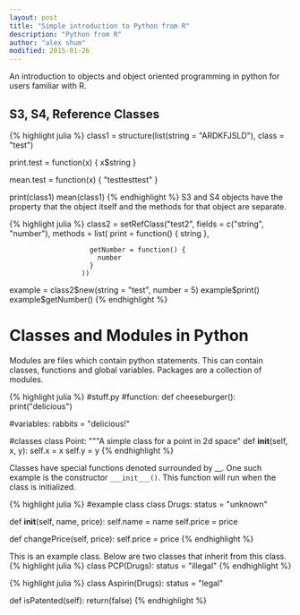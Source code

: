 ```yaml
---
layout: post
title: "Simple introduction to Python from R"
description: "Python from R"
author: "alex shum"
modified: 2015-01-26
---
```

An introduction to objects and object oriented programming in python for users familiar with R.


S3, S4, Reference Classes
----------------
{% highlight julia %}
class1 = structure(list(string = "ARDKFJSLD"), class = "test")

print.test = function(x) {
  x$string
}

mean.test = function(x) {
  "testtesttest"
}

print(class1)
mean(class1)
{% endhighlight %}
S3 and S4 objects have the property that the object itself and the methods for that object are separate.



{% highlight julia %}
class2 = setRefClass("test2", 
                      fields = c("string", "number"),
                      methods = list(
                        print = function() {
                          string
                        },
                        
                        getNumber = function() {
                          number
                        }
                      ))
                      
example = class2$new(string = "test", number = 5)
example$print()
example$getNumber()
{% endhighlight %}

Classes and Modules in Python
=============================
Modules are files which contain python statements.  This can contain classes, functions and global variables.  Packages are a collection of modules.

{% highlight julia %}
#stuff.py
#function:
def cheeseburger():
  print("delicious")
  
#variables:
rabbits = "delicious!"

#classes
class Point:
  """A simple class for a point in 2d space"
  def __init__(self, x, y):
    self.x = x
    self.y = y
{% endhighlight %}

Classes have special functions denoted surrounded by __.  One such example is the constructor ``___init___()``.  This function will run when the class is initialized.

{% highlight julia %}
#example class
class Drugs:
  status = "unknown"
  
  def __init__(self, name, price):
    self.name = name
    self.price = price
  
  def changePrice(self, price):
    self.price = price
{% endhighlight %}

This is an example class.  Below are two classes that inherit from this class.
{% highlight julia %}
class PCP(Drugs):
  status = "illegal"
{% endhighlight %}

{% highlight julia %}
class Aspirin(Drugs):
  status = "legal"
  
  def isPatented(self):
    return(false)
{% endhighlight %}
